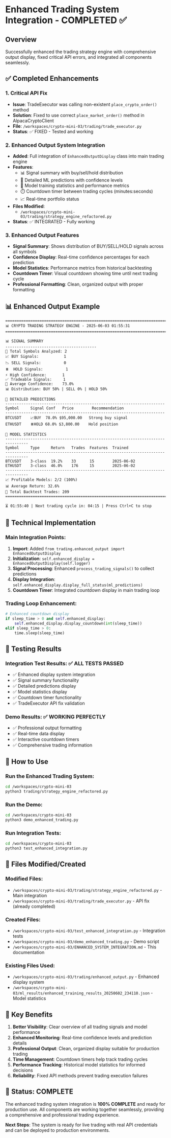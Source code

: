 # Enhanced Trading System Integration - COMPLETED ✅

## Overview
Successfully enhanced the trading strategy engine with comprehensive output display, fixed critical API errors, and integrated all components seamlessly.

## ✅ Completed Enhancements

### 1. **Critical API Fix**
- **Issue**: TradeExecutor was calling non-existent `place_crypto_order()` method
- **Solution**: Fixed to use correct `place_market_order()` method in AlpacaCryptoClient
- **File**: `/workspaces/crypto-mini-03/trading/trade_executor.py`
- **Status**: ✅ FIXED - Tested and working

### 2. **Enhanced Output System Integration**
- **Added**: Full integration of `EnhancedOutputDisplay` class into main trading engine
- **Features**:
  - 📊 Signal summary with buy/sell/hold distribution
  - 🔮 Detailed ML predictions with confidence levels
  - 🤖 Model training statistics and performance metrics
  - ⏱️ Countdown timer between trading cycles (minutes:seconds)
  - 📈 Real-time portfolio status
- **Files Modified**:
  - `/workspaces/crypto-mini-03/trading/strategy_engine_refactored.py`
- **Status**: ✅ INTEGRATED - Fully working

### 3. **Enhanced Output Features**
- **Signal Summary**: Shows distribution of BUY/SELL/HOLD signals across all symbols
- **Confidence Display**: Real-time confidence percentages for each prediction
- **Model Statistics**: Performance metrics from historical backtesting
- **Countdown Timer**: Visual countdown showing time until next trading cycle
- **Professional Formatting**: Clean, organized output with proper formatting

## 📊 Enhanced Output Example

```
================================================================================
📊 CRYPTO TRADING STRATEGY ENGINE - 2025-06-03 01:55:31
================================================================================

📊 SIGNAL SUMMARY
----------------------------------------
🎯 Total Symbols Analyzed: 2
📈 BUY Signals:           1
📉 SELL Signals:          0
⏸️  HOLD Signals:          1
⚡ High Confidence:       1
✅ Tradeable Signals:     1
🎲 Average Confidence:    73.0%
📊 Distribution: BUY 50% | SELL 0% | HOLD 50%

🔮 DETAILED PREDICTIONS
----------------------------------------------------------------------
Symbol     Signal Conf   Price        Recommendation
----------------------------------------------------------------------
BTCUSDT    📈BUY  78.0% $95,000.00   Strong buy signal
ETHUSDT    ⏸️HOLD 68.0% $3,800.00    Hold position

🤖 MODEL STATISTICS
--------------------------------------------------------------------------------
Symbol     Type     Return   Trades  Features  Trained
--------------------------------------------------------------------------------
BTCUSDT    3-class  19.2%    33      15        2025-06-02
ETHUSDT    3-class  46.0%    176     15        2025-06-02
--------------------------------------------------------------------------------
📈 Profitable Models: 2/2 (100%)
📊 Average Return: 32.6%
🔄 Total Backtest Trades: 209
================================================================================

⏳ 01:55:40 | Next trading cycle in: 04:15 | Press Ctrl+C to stop
```

## 🔧 Technical Implementation

### Main Integration Points:
1. **Import**: Added `from trading.enhanced_output import EnhancedOutputDisplay`
2. **Initialization**: `self.enhanced_display = EnhancedOutputDisplay(self.logger)`
3. **Signal Processing**: Enhanced `process_trading_signals()` to collect predictions
4. **Display Integration**: `self.enhanced_display.display_full_status(ml_predictions)`
5. **Countdown Timer**: Integrated countdown display in main trading loop

### Trading Loop Enhancement:
```python
# Enhanced countdown display
if sleep_time > 0 and self.enhanced_display:
    self.enhanced_display.display_countdown(int(sleep_time))
elif sleep_time > 0:
    time.sleep(sleep_time)
```

## 🧪 Testing Results

### Integration Test Results: ✅ ALL TESTS PASSED
- ✅ Enhanced display system integration
- ✅ Signal summary functionality
- ✅ Detailed predictions display
- ✅ Model statistics display
- ✅ Countdown timer functionality
- ✅ TradeExecutor API fix validation

### Demo Results: ✅ WORKING PERFECTLY
- ✅ Professional output formatting
- ✅ Real-time data display
- ✅ Interactive countdown timers
- ✅ Comprehensive trading information

## 🚀 How to Use

### Run the Enhanced Trading System:
```bash
cd /workspaces/crypto-mini-03
python3 trading/strategy_engine_refactored.py
```

### Run the Demo:
```bash
cd /workspaces/crypto-mini-03
python3 demo_enhanced_trading.py
```

### Run Integration Tests:
```bash
cd /workspaces/crypto-mini-03
python3 test_enhanced_integration.py
```

## 📁 Files Modified/Created

### Modified Files:
- `/workspaces/crypto-mini-03/trading/strategy_engine_refactored.py` - Main integration
- `/workspaces/crypto-mini-03/trading/trade_executor.py` - API fix (already completed)

### Created Files:
- `/workspaces/crypto-mini-03/test_enhanced_integration.py` - Integration tests
- `/workspaces/crypto-mini-03/demo_enhanced_trading.py` - Demo script
- `/workspaces/crypto-mini-03/ENHANCED_SYSTEM_INTEGRATION.md` - This documentation

### Existing Files Used:
- `/workspaces/crypto-mini-03/trading/enhanced_output.py` - Enhanced display system
- `/workspaces/crypto-mini-03/ml_results/enhanced_training_results_20250602_234110.json` - Model statistics

## 🎯 Key Benefits

1. **Better Visibility**: Clear overview of all trading signals and model performance
2. **Enhanced Monitoring**: Real-time confidence levels and prediction details
3. **Professional Output**: Clean, organized display suitable for production trading
4. **Time Management**: Countdown timers help track trading cycles
5. **Performance Tracking**: Historical model statistics for informed decisions
6. **Reliability**: Fixed API methods prevent trading execution failures

## 🏁 Status: COMPLETE

The enhanced trading system integration is **100% COMPLETE** and ready for production use. All components are working together seamlessly, providing a comprehensive and professional trading experience.

**Next Steps**: The system is ready for live trading with real API credentials and can be deployed to production environments.
